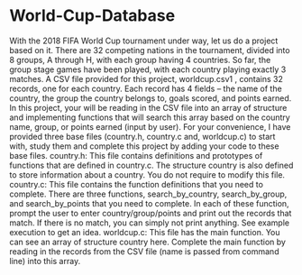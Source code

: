 # World-Cup-Database
With the 2018 FIFA World Cup tournament under way, let us do a project based on it. There are 32 competing nations in the tournament, divided into 8 groups, A through H, with each group having 4 countries. So far, the group stage games have been played, with each country playing exactly 3 matches. A CSV file provided for this project, worldcup.csv1 , contains 32 records, one for each country. Each record has 4 fields – the name of the country, the group the country belongs to, goals scored, and points earned. In this project, your will be reading in the CSV file into an array of structure and implementing functions that will search this array based on the country name, group, or points earned (input by user). For your convenience, I have provided three base files (country.h, country.c and, worldcup.c) to start with, study them and complete this project by adding your code to these base files. country.h: This file contains definitions and prototypes of functions that are defined in country.c. The structure country is also defined to store information about a country. You do not require to modify this file. country.c: This file contains the function definitions that you need to complete. There are three functions, search_by_country, search_by_group, and search_by_points that you need to complete. In each of these function, prompt the user to enter country/group/points and print out the records that match. If there is no match, you can simply not print anything. See example execution to get an idea. worldcup.c: This file has the main function. You can see an array of structure country here. Complete the main function by reading in the records from the CSV file (name is passed from command line) into this array.
